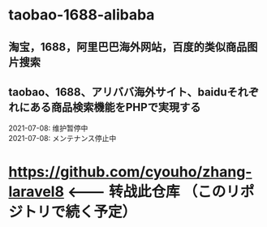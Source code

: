 # taobao-1688-alibaba
## 淘宝，1688，阿里巴巴海外网站，百度的类似商品图片搜索 </br>
## taobao、1688、アリババ海外サイト、baiduそれぞれにある商品検索機能をPHPで実現する
2021-07-08: 维护暂停中 <br/>
2021-07-08: メンテナンス停止中

# https://github.com/cyouho/zhang-laravel8 <--- 转战此仓库 （このリポジトリで続く予定）
